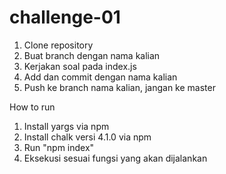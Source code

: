# challenge-01

1. Clone repository
2. Buat branch dengan nama kalian
3. Kerjakan soal pada index.js
4. Add dan commit dengan nama kalian
5. Push ke branch nama kalian, jangan ke master

How to run

1. Install yargs via npm
2. Install chalk versi 4.1.0 via npm
3. Run "npm index"
4. Eksekusi sesuai fungsi yang akan dijalankan
